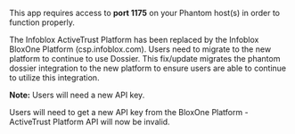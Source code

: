 [comment]: # " File: README.md"
[comment]: # ""
[comment]: # "  Copyright (c) 2019-2022 Splunk Inc."
[comment]: # ""
[comment]: # "  Licensed under the Apache License, Version 2.0 (the 'License');"
[comment]: # "  you may not use this file except in compliance with the License."
[comment]: # "  You may obtain a copy of the License at"
[comment]: # "  "
[comment]: # "      http://www.apache.org/licenses/LICENSE-2.0"
[comment]: # ""
[comment]: # "  Unless required by applicable law or agreed to in writing, software distributed under"
[comment]: # "  the License is distributed on an 'AS IS' BASIS, WITHOUT WARRANTIES OR CONDITIONS OF ANY KIND,"
[comment]: # "  either express or implied. See the License for the specific language governing permissions"
[comment]: # "  and limitations under the License."
[comment]: # ""
This app requires access to **port 1175** on your Phantom host(s) in order to function properly.

The Infoblox ActiveTrust Platform has been replaced by the Infoblox BloxOne Platform
(csp.infoblox.com). Users need to migrate to the new platform to continue to use Dossier. This
fix/update migrates the phantom dossier integration to the new platform to ensure users are able to
continue to utilize this integration.

**Note:** Users will need a new API key.

Users will need to get a new API key from the BloxOne Platform - ActiveTrust Platform API will now
be invalid.
